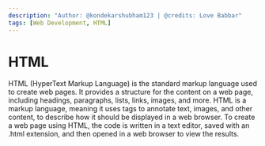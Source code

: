 ```yaml
---
description: "Author: @kondekarshubham123 | @credits: Love Babbar"
tags: [Web Development, HTML]
---
```


# HTML 

HTML (HyperText Markup Language) is the standard markup language used to create web pages. It provides a structure for the content on a web page, including headings, paragraphs, lists, links, images, and more. HTML is a markup language, meaning it uses tags to annotate text, images, and other content, to describe how it should be displayed in a web browser. To create a web page using HTML, the code is written in a text editor, saved with an .html extension, and then opened in a web browser to view the results.